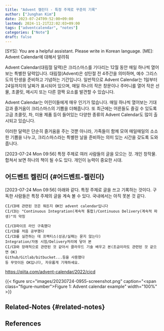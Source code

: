 ```yaml
---
title: "Advent 캘린더 - 특정 주제로 꾸준히 기록"
author: ["Junghan Kim"]
date: 2023-07-24T09:52:00+09:00
lastmod: 2024-11-21T22:02:03+09:00
tags: ["adventcalendar", "notes"]
categories: ["Note"]
draft: false
---
```


<div class="ai">

[SYS]: You are a helpful assistant. Please write in Korean language. [ME]: Advent Calendar에 대해서 알려줘

[AI]: 물론이죠!

Advent Calendar(대림절 달력)은 크리스마스를 기다리는 12월 동안 매일 하나씩 열어보는 특별한 달력입니다. 대림절(Advent)은 성탄절 전 4주간을 의미하며, 예수 그리스도의 탄생을 준비하고 기념하는 기간입니다. 일반적으로 Advent Calendar는 1일부터 24일까지의 날짜가 표시되어 있으며, 매일 하나의 작은 창문이나 주머니를 열어 작은 선물, 초콜릿, 메시지 또는 다른 깜짝 요소를 발견할 수 있습니다.

Advent Calendar는 어린이들에게 매우 인기가 많습니다. 매일 하나씩 열어보는 기대감과 즐거움이 크리스마스의 기쁨을 더해줍니다. 또 최근에는 어른들도 즐길 수 있도록 고급 초콜릿, 차, 미용 제품 등이 들어있는 다양한 종류의 Advent Calendar도 많이 출시되고 있습니다.

이러한 달력은 단순히 즐거움을 주는 것뿐 아니라, 가족들이 함께 모여 매일매일의 소소한 기쁨을 나누고, 크리스마스라는 특별한 날을 준비하는 의미 있는 시간을 갖도록 도와줍니다.

</div>

<span class="timestamp-wrapper"><span class="timestamp">[2023-07-24 Mon 09:56] </span></span> 특정 주제로 여러 사람들의 글을 모으는 것. 개인 창작물. 합쳐서 보면 하나의 책이 될 수도 있다. 개인이 능력이 중요한 시대.


## 어드벤트 켈린더 {#어드벤트-켈린더}

<span class="timestamp-wrapper"><span class="timestamp">[2023-07-24 Mon 09:56]</span></span> 아래와 같다. 특정 주제로 글을 쓰고 기록하는 것이다. 구독한 사람들은 특정 주제의 글을 계속 볼 수 있다. 국내에서는 아직 못본 것 같다.

```text
CI/CD에 관련된 것은 뭐든지 OK인 advent calendar입니다
CI/CD는 "Continuous Integration(계속적 통합)/Continuous Delivery(계속적 파생)"의 약칭

CI/CD파이프 라인 구축했다
CI/CD를 처음 공부했다
CI/CD를 실천하는 데 프랙티스(성공/실패는 묻지 않는다)
Integration/자동 시험/Delivery처리에 닿아 본
CI/CD와 장래적으로 관련된 것 같아서 클라우드 기술 배우고 본(조금이라도 관련된 것 같으면 OK)
Github/Gitlab/bitbucket...등을 사용했다
등 무엇이든 OK입니다, 자유롭게 기재하세요.
```

<https://qiita.com/advent-calendar/2022/cicd>

{{< figure src="images/20230724-0955-screenshot.png" caption="<span class=\"figure-number\">Figure 1: </span>Advent calendar example" width="100%" >}}


## Related-Notes {#related-notes}

## References

<style>.csl-entry{text-indent: -1.5em; margin-left: 1.5em;}</style><div class="csl-bib-body">
</div>
